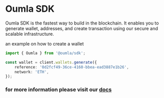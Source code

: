 # Oumla SDK

Oumla SDK is the fastest way to build in the blockchain. It enables you to generate wallet, addresses, and create transaction using our secure and scalable infrastructure.

an example on how to create a wallet

```ts
import { Oumla } from '@oumla/sdk';

const wallet = client.wallets.generate({
    reference: '0d2fcf49-36ce-4160-bbea-ead3887e1b26',
    network: 'ETH',
});
```

### for more information please visit our [docs](https://docs.oumla.com)
